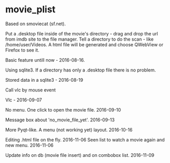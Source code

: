 # movie_plist
Based on smoviecat (sf.net).

Put a .desktop file inside of the movie's directory - drag and drop the url from imdb site to the file manager.
Tell a directory to do the scan - like /home/user/Videos.
A html file will be generated and choose QWebView or Firefox to see it.

Basic feature untill now - 2016-08-16.

Using sqlite3.
If a directory has only a .desktop file there is no problem.

Stored data in a sqlite3 - 2016-08-19


Call vlc by mouse event

Vlc - 2016-09-07

No menu. One click to open the movie file. 2016-09-10

Message box about 'no_movie_file_yet'. 2016-09-13

More Pyqt-like. A menu (not working yet) layout. 2016-10-16

Editing .html file on the fly. 2016-11-06
Seen list to watch a movie again and new menu. 2016-11-06

Update info on db (movie file insert) and on combobox list. 2016-11-09

